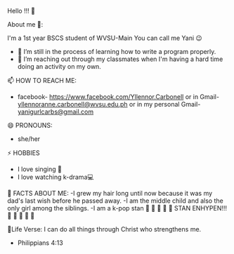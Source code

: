 Hello !!! 🤍

About me 👀:

I'm a 1st year BSCS student of WVSU-Main
You can call me Yani 😉

- 🌱 I’m still in the process of learning how to write a program properly.
- 🤔 I’m reaching out through my classmates when I'm having a hard time doing an activity on my own.

📫 HOW TO REACH ME:
- facebook- https://www.facebook.com/Yllennor.Carbonell or in Gmail- yllennoranne.carbonell@wvsu.edu.ph or in my personal Gmail- yanigurlcarbs@gmail.com

😄 PRONOUNS:
- she/her

⚡ HOBBIES
-  I love singing 🎤
- I love watching k-drama💻

🔗 FACTS ABOUT ME:
-I grew my hair long until now because it was my dad's last wish before he passed away.
-I am the middle child and also the only girl among the siblings.
-I am a k-pop stan 
💙 💙 💙 💙 💙
STAN ENHYPEN!!!
💙 💙 💙 💙 💙

📖Life Verse:
I can do all things through Christ who strengthens me.
- Philippians 4:13
